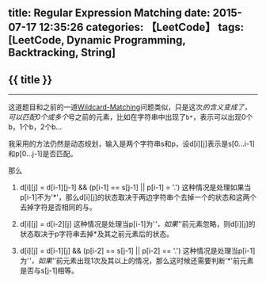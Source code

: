 title: Regular Expression Matching
date: 2015-07-17 12:35:26
categories: 【LeetCode】
tags: [LeetCode, Dynamic Programming, Backtracking, String]
---
## {{ title }} ##

---

这道题目和之前的一道[Wildcard-Matching](/2015/07/16/Wildcard-Matching/)问题类似，只是这次*的含义变成了，可以匹配0个或多个*号之前的元素，比如在字符串中出现了`b*`，表示可以出现0个b，1个b，2个b...

我采用的方法仍然是动态规划，输入是两个字符串s和p，设d[i][j]表示是s[0...i-1]和p[0...j-1]是否匹配。

那么

1. d[i][j] = d[i-1][j-1] && (p[i-1] == s[j-1] || p[i-1] = '.') 这种情况是处理如果当p[i-1]不为'*'，那么d[i][j]的状态取决于两边字符串个去掉一个的状态和这两个去掉字符是否相同的与。

2. d[i][j] = d[i-2][j] 这种情况是处理当p[i-1]为'*'，如果'*'前元素忽略，则d[i][j]的状态取决于p字符串去掉*及其之前元素后的状态。

3. d[i][j] = d[i-1][j] && (p[i-2] == s[j-1] || p[i-2] == '.') 这种情况是处理当p[i-1]为'*'，如果'*'前元素出现1次及其以上的情况，那么这时候还需要判断'*'前元素是否与s[j-1]相等。